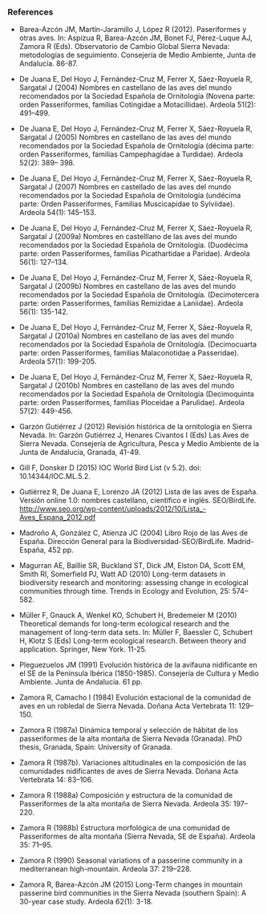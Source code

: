 ### References 

 * Barea-Azcón JM, Martín-Jaramillo J, López R (2012). Paseriformes y otras aves. In: Aspizua R, Barea-Azcón JM, Bonet FJ, Pérez-Luque AJ, Zamora R (Eds). Observatorio de Cambio Global Sierra Nevada: metodologías de seguimiento. Consejería de Medio Ambiente, Junta de Andalucía. 86-87. 
 
 * De Juana E, Del Hoyo J, Fernández-Cruz M, Ferrer X, Sáez-Royuela R, Sargatal J (2004) Nombres en castellano de las aves del mundo recomendados por la Sociedad Española de Ornitología (Novena parte: orden Passeriformes, familias Cotingidae a Motacillidae). Ardeola 51(2): 491–499.

 * De Juana E, Del Hoyo J, Fernández-Cruz M, Ferrer X, Sáez-Royuela R, Sargatal J (2005) Nombres en castellano de las aves del mundo recomendados por la Sociedad Española de Ornitología (décima parte: orden Passeriformes, familias Campephagidae a Turdidae). Ardeola 52(2): 389– 398.

 * De Juana E, Del Hoyo J, Fernández-Cruz M, Ferrer X, Sáez-Royuela R, Sargatal J (2007) Nombres en castellado de las  aves del mundo recomendados por la Sociedad Española de Ornitología (undécima parte: Orden Passeriformes, Familias Muscicapidae to Sylviidae). Ardeola 54(1): 145–153.

 * De Juana E, Del Hoyo J, Fernández-Cruz M, Ferrer X, Sáez-Royuela R, Sargatal J (2009a) Nombres en castelllano de las aves del mundo recomendados por la Sociedad Española de Ornitología. (Duodécima parte: orden Passeriformes, familias Picathartidae a Paridae). Ardeola 56(1): 127–134.

 * De Juana E, Del Hoyo J, Fernández-Cruz M, Ferrer X, Sáez-Royuela R, Sargatal J (2009b) Nombres en castellano de las aves del mundo recomendados por la Sociedad Española de Ornitología. (Decimotercera parte: orden Passeriformes, familias Remizidae a Laniidae). Ardeola 56(1): 135-142. 

 * De Juana E, Del Hoyo J, Fernández-Cruz M, Ferrer X, Sáez-Royuela R, Sargatal J (2010a) Nombres en castellano de las aves del mundo recomendados por la Sociedad Española de Ornitología. (Decimocuarta parte: orden Passeriformes, familias Malaconotidae a Passeridae). Ardeola 57(1): 199-205.

 * De Juana E, Del Hoyo J, Fernández-Cruz M, Ferrer X, Sáez-Royuela R, Sargatal J (2010b) Nombres en castellano de las aves del mundo recomendados por la Sociedad Española de Ornitología (Decimoquinta parte: orden Passeriformes, familias Ploceidae a Parulidae). Ardeola 57(2): 449-456.
 
 * Garzón Gutiérrez J (2012) Revisión histórica de la ornitología en Sierra Nevada. In: Garzón Gutiérrez J, Henares Civantos I (Eds) Las Aves de Sierra Nevada. Consejería de Agricultura, Pesca y Medio Ambiente de la Junta de Andalucía, Granada, 41-49.
 
 * Gill F, Donsker D (2015) IOC World Bird List (v 5.2). doi: 10.14344/IOC.ML.5.2.
 
 * Gutiérrez R, De Juana E, Lorenzo JA (2012) Lista de las aves de España. Versión online 1.0: nombres castellano, científico e inglés. SEO/BirdLife. http://www.seo.org/wp-content/uploads/2012/10/Lista_-Aves_Espana_2012.pdf
 
 * Madroño A, González C, Atienza JC (2004) Libro Rojo de las Aves de España. Dirección General para la Biodiversidad-SEO/BirdLife. Madrid-España, 452 pp. 
 
 * Magurran AE, Baillie SR, Buckland ST, Dick JM, Elston DA, Scott EM, Smith RI, Somerfield PJ, Watt AD (2010) Long-term datasets in biodiversity research and monitoring: assessing change in ecological communities through time. Trends in Ecology and Evolution, 25: 574–582. 
 * Müller F, Gnauck A, Wenkel KO, Schubert H, Bredemeier M (2010) Theoretical demands for long-term ecological research and the management of long-term data sets. In: Müller F, Baessler C, Schubert H, Klotz S (Eds) Long-term ecological research. Between theory and application. Springer, New York. 11-25. 
 
 * Pleguezuelos JM (1991) Evolución histórica de la avifauna nidificante en el SE de la Península Ibérica (1850-1985). Consejería de Cultura y Medio Ambiente. Junta de Andalucia. 61 pp. 
 
 * Zamora R, Camacho I (1984) Evolución estacional de la comunidad de aves en un robledal de Sierra Nevada. Doñana Acta Vertebrata 11: 129–150.
 
 * Zamora R (1987a) Dinámica temporal y selección de hábitat de los passeriformes de la alta montaña de Sierra Nevada (Granada). PhD thesis, Granada, Spain: University of Granada. 
 
 * Zamora R (1987b). Variaciones altitudinales en la composición de las comunidades nidificantes de aves de Sierra Nevada. Doñana Acta Vertebrata 14: 83–106.
 
 * Zamora R (1988a) Composición y estructura de la comunidad de Passeriformes de la alta montaña de Sierra Nevada. Ardeola 35: 197–220.
 
 * Zamora R (1988b) Estructura morfológica de una comunidad de Passeriformes de alta montaña (Sierra Nevada, SE de España). Ardeola 35: 71–95.
 
 * Zamora R (1990) Seasonal variations of a passerine community in a mediterranean high-mountain. Ardeola 37: 219–228.
 
 * Zamora R, Barea-Azcón JM (2015) Long-Term changes in mountain passerine bird communities in the Sierra Nevada (southern Spain): A 30-year case study.  Ardeola 62(1): 3-18.  







 